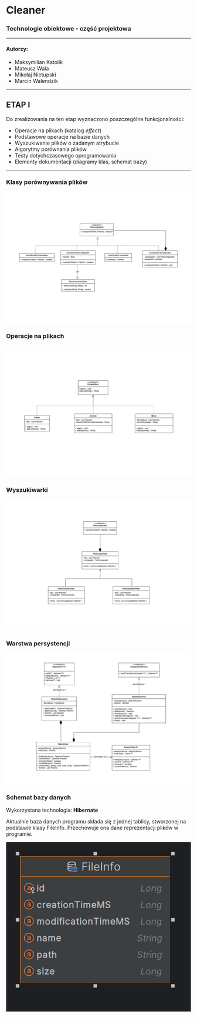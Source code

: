 # Cleaner
### Technologie obiektowe - część projektowa

***

#### Autorzy:
* Maksymilian Katolik
* Mateusz Wala
* Mikołaj Nietupski
* Marcin Walendzik

***

## ETAP I

Do zrealizowania na ten etap wyznaczono poszczególne funkcjonalności:
* Operacje na plikach (katalog *effect*)
* Podstawowe operacje na bazie danych
* Wyszukiwanie plików o zadanym atrybucie
* Algorytmy porównania plików
* Testy dotychczasowego oprogramowania
* Elementy dokumentacji (diagramy klas, schemat bazy)

***

### Klasy porównywania plików
![](/resources/comparator.png)

### Operacje na plikach
![](/resources/effect.png)

### Wyszukiwarki
![](/resources/finders.png)

### Warstwa persystencji
![](/resources/persistence.png)

### Schemat bazy danych

Wykorzystana technologia: **Hibernate**

Aktualnie baza danych programu składa się z jednej tablicy, 
stworzonej na podstawie klasy FileInfo. Przechowuje ona dane
reprezentacji plików w programie.

![](/resources/database-scheme.png)